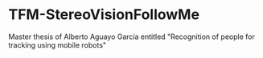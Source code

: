 # TFM-StereoVisionFollowMe
Master thesis of Alberto Aguayo García entitled "Recognition of people for tracking using mobile robots"
